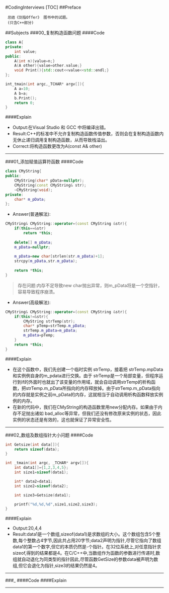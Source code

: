 #CodingInterviews
[TOC]
##Preface
```
 总结《剑指Offer》 图书中的试题。
 (只含C++部分)
```

##Subjects
###00_复制构造函数问题
####Code
```C++
class A{
private:
	int value;
public:
	A(int n){value=n;}
	A(A other){value=other.value;}
	void Print(){std::cout<<value<<std::endl;}
};

int_tmain(int argc,_TCHAR* argv[]){
	A a=10;
	A b=a;
	b.Print();
	return 0;
}
```
####Explain
* Output:在Visual Studio 和 GCC 中将编译出错。
* Result:C++的标准中不允许复制构造函数传值参数，否则会在复制构造函数内无休止递归调用复制构造函数，从而导致栈溢出。
* Correct:将构造函数更改为A(const A& other)

- - - - -
###01_添加赋值运算符函数
####Code
```C++
class CMyString{
public:
	CMyString(char* pData=nullptr);
	CMyString(const CMyString& str);
	~CMyString(void);
private:
	char* m_pData;
};
```
* Answer(普通解法):
```C++
CMyString& CMyString::operator=(const CMyString &str){
    if(this==&str)
        return *this;
    
    delete[] m_pData;
    m_pData=nullptr;
    
    m_pData=new char[strlen(str.m_pData)+1];
    strcpy(m_pData,str.m_pData);
    
    return *this;
}
```
> 存在问题:内存不足导致new char抛出异常，则m_pData将是一个空指针，容易导致程序崩溃。

* Answer(高级解法):

```C++
CMyString& CMyString::operator=(const CMyString &str){
    if(this!=&str){
        CMyString strTemp(str);
        char* pTemp=strTemp.m_pData;
        strTemp.m_pData=m_pData;
        m_pData=pTemp;        
    }
    return *this;
}
```
####Explain
* 在这个函数中，我们先创建一个临时实例 strTemp，接着把 strTemp.mpData和实例例自身的m_pdata进行交换。由于 strTemp是一个局部变量，但程序运行到if的外面时也就出了该变量的作用域，就会自动调用strTemp的析构函数，把strTemp.m_pData所指向的内存释放掉。由于strTemp.m_pData指向的内存就是实例之前m_pData的内存，这就相当于自动调用析构函数释放实例例的内存。
* 在新的代码中，我们在CMyString的构造函数里用new分配内存。如果由于内存不足抛出诸如 bad_alloc等异常，但我们还没有修改原来实例的状态，因此实例的状态还是有效的，这也就保证了异常安全性。

- - - - -
###02_数组及数组指针大小问题
####Code
```C++
int Getsize(int data[]){
	return sizeof(data); 
} 

int _tmain(int argc, _TCHAR* argv[]){
	int data1[]={1,2,3,4,5};
	int size1=sizeof(data1); 

	int* data2=data1;
	int size2=sizeof(data2);

	int size3=Getsize(data1); 

	printf("%d,%d,%d",size1,size2,size3);
}
```
####Explain
* Output:20,4,4
*   Result:data1是一个数组,sizeof(data1)是求数组的大小。这个数组包含5个整数,每个整数占4字节,因此共占用20字节;data2声明为指针,尽管它指向了数组data1的第一个数字,但它的本质仍然是-个指针。在32位系统上,对任意指针求sizeof,得到的结果都是4。在C/C++中,当数组作为函数的参数进行传递时,数组就自动退化为同类型的指针因此,尽管函数GetSize的参数data被声明为数组,但它会退化为指针,size3的结果仍然是4。

- - - - -
###_
####Code
####Explain
- - - - -